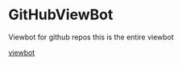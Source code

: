 # GitHubViewBot
Viewbot for github repos
this is the entire viewbot

[viewbot](https://altify-chs.netlify.app/html/stats)
